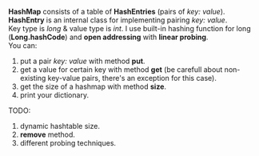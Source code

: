 **HashMap** consists of a table of **HashEntries** (pairs of *key: value*).<br>
**HashEntry** is an internal class for implementing pairing *key: value*.<br>
Key type is *long* & value type is *int*. I use built-in hashing function for long (**Long.hashCode**) and **open addressing** with **linear probing**.<br>
You can:
1. put a pair *key: value* with method **put**. 
2. get a value for certain key with method **get** (be carefull about non-existing key-value pairs, there's an exception for this case). 
3. get the size of a hashmap with method **size**. 
4. print your dictionary.

TODO: 
1. dynamic hashtable size.
2. **remove** method.
3. different probing techniques.
